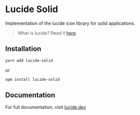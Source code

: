 # Lucide Solid

Implementation of the lucide icon library for solid applications.

> What is lucide? Read it [here](https://github.com/lucide-icons/lucide#what-is-lucide).

## Installation

```sh
yarn add lucide-solid
```

or

```sh
npm install lucide-solid
```

## Documentation

For full documentation, visit [lucide.dev](https://lucide.dev/guide/packages/lucide-solid)
